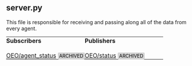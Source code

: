 ## server\.py

This file is responsible for receiving and passing along all of the data from every agent.

<table style="width:100%; border-collapse: collapse; border: 0; margin: 0; padding: 0;">
  <tr>
    <td style="vertical-align: top; width: 50%; border: 0; padding: 0;">
      <strong>Subscribers</strong><br><br>
      <a href="https://aerpaw-uav.atlassian.net/wiki/spaces/VD/pages/149389371">OEO/agent_status</a> 
      <span style="background-color: lightgray; color: black; font-size: 0.8em; padding: 2px 4px; border-radius: 3px;">ARCHIVED</span>
    </td>
    <td style="vertical-align: top; width: 50%; border: 0; padding: 0;">
      <strong>Publishers</strong><br><br>
      <a href="https://aerpaw-uav.atlassian.net/wiki/spaces/VD/pages/149454879">OEO/status</a> 
      <span style="background-color: lightgray; color: black; font-size: 0.8em; padding: 2px 4px; border-radius: 3px;">ARCHIVED</span>
    </td>
  </tr>
</table>
